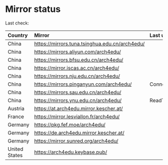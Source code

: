 <script src="./time.js"></script>
# Mirror status
Last check: <script type="text/javascript">localize(1672024877.6057627);</script>

|Country|Mirror|Last update|
|:------|:-----|:----------|
|China|https://mirrors.tuna.tsinghua.edu.cn/arch4edu/|<script type="text/javascript">localize(1671993073);</script>|
|China|https://mirrors.aliyun.com/arch4edu/|<script type="text/javascript">localize(1671993073);</script>|
|China|https://mirrors.bfsu.edu.cn/arch4edu/|<script type="text/javascript">localize(1671993073);</script>|
|China|https://mirror.iscas.ac.cn/arch4edu/|<script type="text/javascript">localize(1671993073);</script>|
|China|https://mirrors.nju.edu.cn/arch4edu/|<script type="text/javascript">localize(1671949914);</script>|
|China|https://mirrors.pinganyun.com/arch4edu/|ConnectTimeout|
|China|https://mirrors.sau.edu.cn/arch4edu/|<script type="text/javascript">localize(1671258899);</script>|
|China|https://mirrors.ynu.edu.cn/arch4edu/|ReadTimeout|
|Austria|https://at.arch4edu.mirror.kescher.at/|<script type="text/javascript">localize(1671993073);</script>|
|France|https://mirror.lesviallon.fr/arch4edu/|<script type="text/javascript">localize(1671993073);</script>|
|Germany|https://pkg.fef.moe/arch4edu/|<script type="text/javascript">localize(1671993073);</script>|
|Germany|https://de.arch4edu.mirror.kescher.at/|<script type="text/javascript">localize(1671993073);</script>|
|Germany|https://mirror.sunred.org/arch4edu/|<script type="text/javascript">localize(1671993073);</script>|
|United States|https://arch4edu.keybase.pub/|<script type="text/javascript">localize(1671949914);</script>|

<script src="./tablefilter/tablefilter.js"></script>
<script src="./table.js"></script>